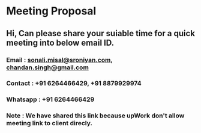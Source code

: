 # Meeting Proposal

## Hi, Can please share your suiable time for a quick meeting into below email ID.

### Email : sonali.misal@sroniyan.com, chandan.singh@gmail.com
### Contact : +91 6264466429, +91 8879929974
### Whatsapp : +91 6264466429

### Note : We have shared this link because upWork don't allow meeting link to client direcly.
